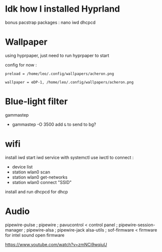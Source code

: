 

# Idk how I installed Hyprland


bonus pacstrap packages :
nano iwd dhcpcd 



# Wallpaper 
using hyprpaper, just need to run hyprpaper to start 

config for now :


```
preload = /home/leo/.config/wallpapers/acheron.png

wallpaper = eDP-1, /home/leo/.config/wallpapers/acheron.png
```


# Blue-light filter
gammastep

- gammastep -O 3500
add `&` to send to bg?


# wifi

install iwd 
start iwd service with systemctl
use iwctl to connect :

- device list 
- station wlan0 scan
- station wlan0 get-networks
- station wlan0 connect "SSID"

install and run dhcpcd for dhcp


# Audio 
pipewire-pulse ; pipewire ; pavucontrol < control panel ; pipewire-session-manager ; pipewire-alsa ; pipewire-jack
alsa-utils ; sof-firmware < firmware for intel sound open firmware


https://www.youtube.com/watch?v=zmNCi9wqiuU



